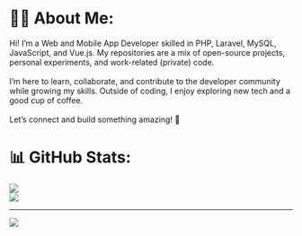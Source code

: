 # 🧑‍💻 About Me:
Hi! I’m a Web and Mobile App Developer skilled in PHP, Laravel, MySQL, JavaScript, and Vue.js. My repositories are a mix of open-source projects, personal experiments, and work-related (private) code.<br><br>I’m here to learn, collaborate, and contribute to the developer community while growing my skills. Outside of coding, I enjoy exploring new tech and a good cup of coffee.<br><br>Let’s connect and build something amazing! 🚀


# 📊 GitHub Stats:
![](https://github-readme-stats.vercel.app/api?username=KjartanBourgeois&theme=dark&hide_border=false&include_all_commits=true&count_private=true)<br/>
![](https://github-readme-streak-stats.herokuapp.com/?user=KjartanBourgeois&theme=dark&hide_border=false)

---
[![](https://visitcount.itsvg.in/api?id=KjartanBourgeois&icon=2&color=1)](https://visitcount.itsvg.in)
